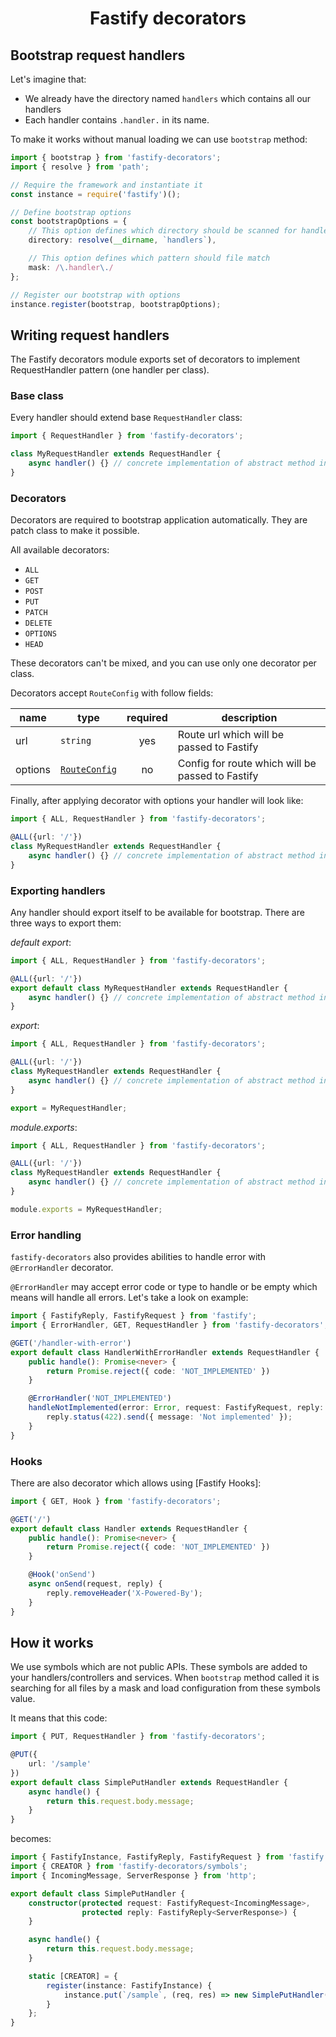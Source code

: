 <h1 style="text-align: center">Fastify decorators</h1>

## Bootstrap request handlers

Let's imagine that:
- We already have the directory named `handlers` which contains all our handlers
- Each handler contains `.handler.` in its name.

To make it works without manual loading we can use `bootstrap` method:
```typescript
import { bootstrap } from 'fastify-decorators';
import { resolve } from 'path';

// Require the framework and instantiate it
const instance = require('fastify')();

// Define bootstrap options
const bootstrapOptions = {
    // This option defines which directory should be scanned for handlers
    directory: resolve(__dirname, `handlers`),

    // This option defines which pattern should file match
    mask: /\.handler\./
};

// Register our bootstrap with options
instance.register(bootstrap, bootstrapOptions);
```

## Writing request handlers

The Fastify decorators module exports set of decorators to implement RequestHandler pattern (one handler per class).

### Base class

Every handler should extend base `RequestHandler` class:
```typescript
import { RequestHandler } from 'fastify-decorators';

class MyRequestHandler extends RequestHandler {
    async handler() {} // concrete implementation of abstract method in RequestHandler
}
```

### Decorators

Decorators are required to bootstrap application automatically. They are patch class to make it possible. 

All available decorators:
- `ALL`
- `GET`
- `POST`
- `PUT`
- `PATCH`
- `DELETE`
- `OPTIONS`
- `HEAD`

These decorators can't be mixed, and you can use only one decorator per class.

Decorators accept `RouteConfig` with follow fields:

| name    | type            | required | description                                      |
|---------|-----------------|:--------:|--------------------------------------------------|
| url     | `string`        | yes      | Route url which will be passed to Fastify        |
| options | [`RouteConfig`] | no       | Config for route which will be passed to Fastify |


Finally, after applying decorator with options your handler will look like:
```typescript
import { ALL, RequestHandler } from 'fastify-decorators';

@ALL({url: '/'})
class MyRequestHandler extends RequestHandler {
    async handler() {} // concrete implementation of abstract method in RequestHandler
}
```

### Exporting handlers

Any handler should export itself to be available for bootstrap. There are three ways to export them:

*default export*:
```typescript
import { ALL, RequestHandler } from 'fastify-decorators';

@ALL({url: '/'})
export default class MyRequestHandler extends RequestHandler {
    async handler() {} // concrete implementation of abstract method in RequestHandler
}
```

*export*:
```typescript
import { ALL, RequestHandler } from 'fastify-decorators';

@ALL({url: '/'})
class MyRequestHandler extends RequestHandler {
    async handler() {} // concrete implementation of abstract method in RequestHandler
}

export = MyRequestHandler;
```

*module.exports*:
```typescript
import { ALL, RequestHandler } from 'fastify-decorators';

@ALL({url: '/'})
class MyRequestHandler extends RequestHandler {
    async handler() {} // concrete implementation of abstract method in RequestHandler
}

module.exports = MyRequestHandler;
```

### Error handling

`fastify-decorators` also provides abilities to handle error with `@ErrorHandler` decorator.

`@ErrorHandler` may accept error code or type to handle or be empty which means will handle all errors. Let's take a look on example:

```typescript
import { FastifyReply, FastifyRequest } from 'fastify';
import { ErrorHandler, GET, RequestHandler } from 'fastify-decorators';

@GET('/handler-with-error')
export default class HandlerWithErrorHandler extends RequestHandler {
    public handle(): Promise<never> {
        return Promise.reject({ code: 'NOT_IMPLEMENTED' })
    }

    @ErrorHandler('NOT_IMPLEMENTED')
    handleNotImplemented(error: Error, request: FastifyRequest, reply: FastifyReply): void {
        reply.status(422).send({ message: 'Not implemented' });
    }
}
```

### Hooks

There are also decorator which allows using [Fastify Hooks]:
```typescript
import { GET, Hook } from 'fastify-decorators';

@GET('/')
export default class Handler extends RequestHandler {
    public handle(): Promise<never> {
        return Promise.reject({ code: 'NOT_IMPLEMENTED' })
    }

    @Hook('onSend')
    async onSend(request, reply) {
        reply.removeHeader('X-Powered-By');
    }
}
```

## How it works

We use symbols which are not public APIs.
These symbols are added to your handlers/controllers and services.
When `bootstrap` method called it is searching for all files by a mask and load configuration from these symbols value.

It means that this code:
```typescript
import { PUT, RequestHandler } from 'fastify-decorators';

@PUT({
    url: '/sample'
})
export default class SimplePutHandler extends RequestHandler {
    async handle() {
        return this.request.body.message;
    }
}
```

becomes:
```typescript
import { FastifyInstance, FastifyReply, FastifyRequest } from 'fastify';
import { CREATOR } from 'fastify-decorators/symbols';
import { IncomingMessage, ServerResponse } from 'http';

export default class SimplePutHandler {
    constructor(protected request: FastifyRequest<IncomingMessage>,
                protected reply: FastifyReply<ServerResponse>) {
    }

    async handle() {
        return this.request.body.message;
    }

    static [CREATOR] = {
        register(instance: FastifyInstance) {
            instance.put(`/sample`, (req, res) => new SimplePutHandler(req, res).handle())
        }
    };
}
```

[`RouteConfig`]: https://github.com/fastify/fastify/blob/master/docs/Routes.md
